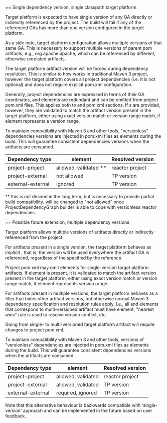 == Single dependency version, single classpath target platform

Target platform is expected to have single version of any GA directly or 
indirectly referenced by the project. The build will fail if any of the
referenced GAs has more than one version configured in the target platform.

As a side note, target platform configuration allows multiple versions of that
same GA. This is necessary to support multiple versions of parent pom 
artifacts, e.g., org.apache:apache, which can be referenced by different, 
otherwise unrelated artifacts.

The target platform artifact version will be forced during dependency
resolution. This is similar to how <dependencyManagement> works in traditional
Maven 3 project, however the target platform covers all project dependencies 
(i.e. it is not optional) and does not require explicit pom.xml configuration.

Generally, project dependencies are expressed in terms of their GA coordinates,
and <version> elements are redundant and can be omitted from project pom.xml 
files. This applies both to <dependencies> and <dependencyManagement> pom.xml
sections. If <version>s are provided, however, they are validated to match the 
artifact version present in the target platform, either using exact version 
match or version range match, if <version> element represents a version range.

To maintain compatibility with Maven 3 and other tools, "versionless" 
dependencies versions are injected in pom.xml files as <dependencyManagement> 
elements during the build. This will guarantee consistent dependencies versions
when the artifacts are consumed.


Dependency type      | <version> element      | Resolved version
---------------------|------------------------|-----------------
project-project      | allowed, validated **  | reactor project 
project-external     | not allowed            | TP version
external-external    | ignored                | TP version

** this is not desired in the long term, but is necessary to provide partial
   build compatibility. will be changed to "not allowed" once 
   ProjectDependencyGraph builder is able to cope with versionless reactor
   dependencies.

== Possible future extension, multiple dependency versions

Target platform allows multiple versions of artifacts directly or indirectly 
referenced from the project.

For artifacts present in a single version, the target platform behaves as
implicit <dependencyManagement>, that is, the version will be used everywhere
the artifact GA is referenced, regardless of the <version> specified by the 
reference. 

Project pom.xml may omit <version> elements for single-version target platform
artifacts. If <version> element is present, it is validated to match the 
artifact version present in the target platform, either using exact version 
match or version range match, if <version> element represents version range.

For artifacts present in multiple versions, the target platform behaves as
a filter that hides other artifact versions, but otherwise normal Maven 3
dependency specification and resolution rules apply. I.e., all <dependencies> 
and <dependencyManagement> elements that correspond to multi-versioned artifact
must have <version> element, "nearest wins" rule is used to resolve version
conflict, etc.

Going from single- to multi-versioned target platform artifact will require
changes to project pom.xml.

To maintain compatibility with Maven 3 and other tools, versions of 
"versionless" dependencies are injected in pom.xml files as 
<dependencyManagement> elements during the build. This will guarantee 
consistent dependencies versions when the artifacts are consumed.

Dependency type      | <version> element    | Resolved version
---------------------|----------------------|-----------------
project-project      | allowed, validated   | reactor project 
project-external     | allowed, validated   | TP version
external-external    | required, ignored    | TP version

Note that this alternative behaviour is backwards compatible with 
'single-version' approach and can be implemented in the future based on user
feedback.